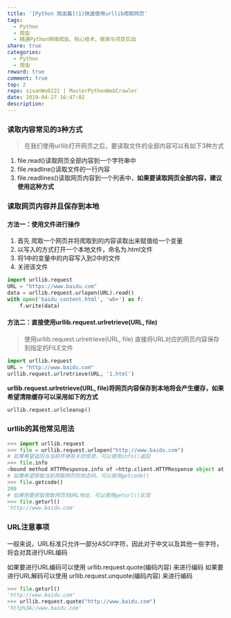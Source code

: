 ```yaml
---
title: '[Python 爬虫篇](1)快速使用urllib爬取网页'
tags:
  - Python
  - 爬虫
  - 精通Python网络爬虫、核心技术、框架与项目实战
share: true
categories:
  - Python
  - 爬虫
reward: true
comment: true
top: 2
repo: sivanWu0222 | MasterPythonWebCrawler
date: 2019-04-27 16:47:02
description:
---
```


### 读取内容常见的3种方式
> 在我们使用urllib打开网页之后，要读取文件的全部内容可以有如下3种方式
1. file.read()读取网页全部内容到一个字符串中
2. file.readline()读取文件的一行内容
3. file.readlines()读取网页内容到一个列表中，**如果要读取网页全部内容，建议使用这种方式**

### 读取网页内容并且保存到本地

#### 方法一：使用文件进行操作
1. 首先 爬取一个网页并将爬取到的内容读取出来赋值给一个变量
2. 以写入的方式打开一个本地文件，命名为.html文件
3. 将1中的变量中的内容写入到2中的文件
4. 关闭该文件

```python
import urllib.request
URL = "https://www.baidu.com"
data = urllib.request.urlopen(URL).read()
with open('baidu_content.html', 'wb+') as f:
    f.write(data)
```

#### 方法二：直接使用urllib.request.urlretrieve(URL, file)

> 使用urllib.request.urlretrieve(URL, file) 直接将URL对应的网页内容保存到指定的FILE文件

```python
import urllib.request
URL = "http://www.baidu.com"
urllib.request.urlretrieve(URL, '1.html')
```

**urllib.request.urlretrieve(URL, file)将网页内容保存到本地将会产生缓存，如果希望清除缓存可以采用如下的方式**
```python
urllib.request.urlcleanup()
```

### urllib的其他常见用法

```python
>>> import urllib.request
>>> file = urllib.request.urlopen("http://www.baidu.com")
# 如果希望返回与当前环境有关的信息，可以使用info()返回
>>> file.info
<bound method HTTPResponse.info of <http.client.HTTPResponse object at 0x7fd8fb0edb00>>
# 如果希望获取当前爬取网页的状态码，可以使用getcode()
>>> file.getcode()
200
# 如果想要获取爬取网页的URL地址，可以使用geturl()实现
>>> file.geturl()
'http://www.baidu.com'
```

### URL注意事项
一般来说，URL标准只允许一部分ASCII字符，因此对于中文以及其他一些字符，将会对其进行URL编码

如果要进行URL编码可以使用 urllib.request.quote(编码内容) 来进行编码
如果要进行URL解码可以使用 urllib.request.unquote(编码内容) 来进行编码

```python
>>> file.geturl()
'http://www.baidu.com'
>>> urllib.request.quote("http://www.baidu.com")
'http%3A//www.baidu.com'
```



<!--more-->